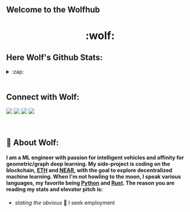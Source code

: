 
## Welcome to the Wolfhub

<h1 align=center> :wolf: </h1>


## Here Wolf's Github Stats:
<details>
<summary> :zap:</summary>
<p align="center"> <img src="https://github-readme-stats.vercel.app/api?username=3lLobo&show_icons=true&theme=gotham" alt="3lLobo"/>
<img src="https://github-readme-stats.vercel.app/api/top-langs/?username=3lLobo&layout=compact&langs_count=11&theme=gotham"></img>
<p align="center">
</details>

<br />

## Connect with Wolf:

<!-- <a href="https://blog.kostic.dev"><img src="https://img.shields.io/badge/blog.kostic.dev-3423A6?style=flat&logo=Google-Chrome&logoColor=white"/></a> -->
<a href="https://www.linkedin.com/in/florian-wolf-b1a350113/"><img src="https://img.shields.io/badge/-F%20Wolf-0077B5?style=flat&logo=Linkedin&logoColor=black"/></a>
<a href="mailto:flocwolf@gmail.com"><img src="https://img.shields.io/badge/-flocwolf@gmail.com-D14836?style=flat&logo=Gmail&logoColor=black"/></a>
<img src="https://visitor-badge.glitch.me/badge?page_id=3lLobo.3lLobo&logoColor=black"/> 
<img src="https://img.shields.io/github/stars/3lLobo?color=black&logoColor=black&style=social" />  
</p>

<br />

 
## :rocket: About Wolf:

#### I am a ML engineer with passion for intelligent vehicles and affinity for geometric/graph deep learning. My side-project is coding on the blockchain, [ETH](https://ethereum.org/en/ "Ethereum") and [NEAR](https://www.near.university/ "Near"), with the goal to explore decentralized machine learning. When I'm not howling to the moon, I speak various languages, my favorite being [__Python__](https://www.nationalgeographic.com/animals/reptiles/facts/burmese-python ":snake:") and [__Rust__](https://www.rust-lang.org/ "Rusttt").  The reason you are reading my stats and elevator pitch is: 
- *stating the obvious* 🔭 I seek employment
 

<!--
**3lLobo/3lLobo** is a ✨ _special_ ✨ repository because its `README.md` (this file) appears on your GitHub profile.

Here are some ideas to get you started:-

- 🔭 I’m currently working on ...
- 🌱 I’m currently learning ...
- 👯 I’m looking to collaborate on ...
- 🤔 I’m looking for help with ...
- 💬 Ask me about ...
- 📫 How to reach me: ...
- 😄 Pronouns: ...
- ⚡ Fun fact: ...
-->
